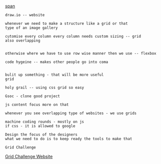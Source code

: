 [span](https://www.digitalocean.com/community/tutorials/css-css-grid-layout-span-keyword)

~~~
draw.io -- website 

whenever we need to make a structure like a grid or that 
type of an image gallery 

cutomise every column every column needs custom sizing -- grid 
also overlapping


otherwise where we have to use row wise manner then we use -- flexbox

code hygeine -- makes other people go into coma 


~~~

~~~
bulit up something - that will be more useful 
grid 

holy grail -- using css grid so easy 
~~~

~~~
Gsoc - clone good project 

js content focus more on that 

~~~

~~~
whenever you see overlapping type of websites - we use grids  
~~~

~~~
machine coding rounds - mostly on js 
if css - it is allowed to google 
~~~

~~~
Design the focus of the designers 
what we need to do is to keep ready the tools to make that 

~~~

~~~
Grid Challenge 

~~~

[Grid Challenge Website](https://designyourlife.com.au/podcasts/)